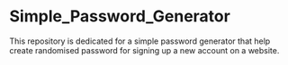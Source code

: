 # Simple_Password_Generator
This repository is dedicated for a simple password generator that help create randomised password for signing up a new account on a website.
